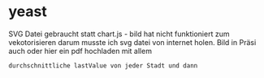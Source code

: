 # yeast

SVG Datei gebraucht statt chart.js - bild hat nicht funktioniert zum vekotorisieren darum musste ich svg datei von internet holen.
    Bild in Präsi auch oder hier ein pdf hochladen mit allem





    durchschnittliche lastValue von jeder Stadt und dann 